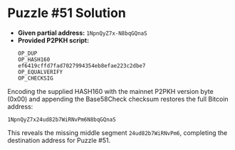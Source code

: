 # Puzzle #51 Solution

- **Given partial address:** `1NpnQyZ7x-N8bqGQnaS`
- **Provided P2PKH script:**
  ```
  OP_DUP
  OP_HASH160
  ef6419cffd7fad7027994354eb8efae223c2dbe7
  OP_EQUALVERIFY
  OP_CHECKSIG
  ```

Encoding the supplied HASH160 with the mainnet P2PKH version byte (0x00) and appending the Base58Check checksum restores the full Bitcoin address:

```
1NpnQyZ7x24ud82b7WiRNvPm6N8bqGQnaS
```

This reveals the missing middle segment `24ud82b7WiRNvPm6`, completing the destination address for Puzzle #51.

